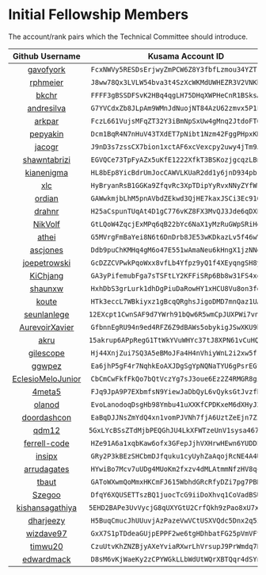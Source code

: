 # Initial Fellowship Members

The account/rank pairs which the Technical Committee should introduce.

| Github Username | Kusama Account ID | Rank |
| :---: | :---: | :---: |
| [gavofyork](https://github.com/gavofyork) | `FcxNWVy5RESDsErjwyZmPCW6Z8Y3fbfLzmou34YZTrbcraL` | 7 |
| [rphmeier](https://github.com/rphmeier)  | `J8ww78Qx3LVLW54bva3t4SzXcWKMdUWHEZR3V2VNKbmQgE8` | 6 |
| [bkchr](https://github.com/bkchr) | `FFFF3gBSSDFSvK2HBq4qgLH75DHqXWPHeCnR1BSksAMacBs` | 6 |
| [andresilva](https://github.com/andresilva) | `G7YVCdxZb8JLpAm9WMnJdNuojNT84AzU62zmvx5P1FMNtg2` | 5 |
| [arkpar](https://github.com/arkpar) | `FczL661VujsMFqZT32Y3iBmNpSxUw4gMnq2JtdoFT6rJzr4` | 5 |
| [pepyakin](https://github.com/pepyakin)  | `Dcm1BqR4N7nHuV43TXdET7pNibt1Nzm42FggPHpxKRven53` | 5 |
| [jacogr](https://github.com/jacogr) | `J9nD3s7zssCX7bion1xctAF6xcVexcpy2uwy4jTm9JL8yuK` | 5 |
| [shawntabrizi](https://github.com/shawntabrizi) | `EGVQCe73TpFyAZx5uKfE1222XfkT3BSKozjgcqzLBnc5eYo` | 4 |
| [kianenigma](https://github.com/kianenigma) | `HL8bEp8YicBdrUmJocCAWVLKUaR2dd1y6jnD934pbre3un1` | 4 |
| [xlc](https://github.com/xlc) | `HyBryanRsB1GGKa9ZfqvRc3XpTDipYyRvxNNyZYfWFcenhd` | 4 |
| [ordian](https://github.com/ordian) | `GAWwkmjbLhM5pnAVbdZEkwd3QjHE7kaxJSCi3Ec91Q3QSDW` | 3 |
| [drahnr](https://github.com/drahnr) | `H25aCspunTUqAt4D1gC776vKZ8FX3MvQJ3Jde6qDXPQaFxk` | 3 |
| [NikVolf](https://github.com/NikVolf) | `GtLQoW4ZqcjExMPq6qB22bYc6NaX1yMzRuGWpSRiHqnzRb9` | 3 |
| [athei](https://github.com/athei) | `G5MVrgFmBaYei8N6t6DnDrb8JE53wKDkazLv5f46wVpi14y` | 3 |
| [ascjones](https://github.com/ascjones) | `Ddb9puChKMHq4gM6o47E551wAmaNeu6kHngX1jzNNqAw782` | 2 |
| [joepetrowski](https://github.com/joepetrowski) | `GcDZZCVPwkPqoWxx8vfLb4Yfpz9yQ1f4XEyqngSH8ygsL9p` | 2 |
| [KiChjang](https://github.com/KiChjang) | `GA3yPifemubFga7sTSFtLY2KFFiSRp6Bb8w31FS4xqgAvCz` | 2 |
| [shaunxw](https://github.com/shaunxw) | `HxhDbS3grLurk1dhDgPiuDaRowHY1xHCU8Vu8on3fdg85tx` | 2 |
| [koute](https://github.com/koute) | `HTk3eccL7WBkiyxz1gBcqQRghsJigoDMD7mnQaz1UAbMpQV` | 2 |
| [seunlanlege](https://github.com/seunlanlege) | `12EXcpt1CwnSAF9d7YWrh91bQw6R5wmCpJUXPWi7vn2CZFpJ` | 2 |
| [AurevoirXavier](https://github.com/AurevoirXavier) | `GfbnnEgRU94n9ed4RFZ6Z9dBAWs5obykigJSwXKU9hsT2uU` | 1 |
| [akru](https://github.com/akru) | `15akrup6APpRegG1TtWkYVuWHYc37tJ8XPN61vCuHQUi65Mx` | 1 |
| [gilescope](https://github.com/gilescope) | `Hj44XnjZui7SQ3A5eBMoJFa4H4nVhiyWnL2i2xw5f1YqzRX` | 1 |
| [ggwpez](https://github.com/ggwpez) | `Ea6jhP5gF4r7NqhkEoAXJDgSgYpNQNaTYU6gPsrEGfctaKR` | 1 |
| [EclesioMeloJunior](https://github.com/EclesioMeloJunior) | `CbCmCwFkfFkQo7bQtVczYg7sJ3oue6Ez2Z4RMGR8gi8deRk` | 1 |
| [4meta5](https://github.com/4meta5) | `FJq9JpA9P7EXbmfsN9YiewJaDbQyL6vQyksGtJvzfbn6zf8` | 1 |
| [olanod](https://github.com/olanod) | `EvoLanodoqDsgHb98Ymbu41uXXKfCPDKxeM6dXHyJ2JoVus` | 1 |
| [doordashcon](https://github.com/doordashcon) | `EaBqDJJNsZmYdQ4xn1vomPJVNh7fjA6UztZeEjn7ZzdeT7V` | 1 |
| [qdm12](https://github.com/qdm12) | `5GxLYcBSsZTdMjbPEQGhJU4LkXFWTzeUnV1sysa467hSkEa8` | 1 |
| [ferrell-code](https://github.com/ferrell-code) | `HZe91A6a1xqbKaw6ofx3GFepJjhVXHrwHEwn6YUDDFphpX9` | 1 |
| [insipx](https://github.com/insipx) | `GRy2P3kBEzSHCbmDJfquku1cyUyhZaAqojRcNE4A4U3MnLd` | 1 |
| [arrudagates](https://github.com/arrudagates) | `HYwiBo7Mcv7uUDg4MUoKm2fxzv4dMLAtmmNfzHV8qcQJpAE` | 1 |
| [tbaut](https://github.com/tbaut) | `GAToWXwmQoMmxHKCmFJ615WbhdGRcRfyDZi7pg7PBRpQuNY` | 1 |
| [Szegoo](https://github.com/Szegoo) | `DfqY6XQUSETTszBQ1juocTcG9iiDoXhvq1CoVadBSUqTGJS` | 1 |
| [kishansagathiya](https://github.com/kishansagathiya) | `5EHD2BAPe3UvVycjG8qUXYGtU2CrfQkh9zPao8xU7x2iPPtH` | 1 |
| [dharjeezy](https://github.com/dharjeezy) | `H5BuqCmucJhUUuvjAzPazeVwVCtUSXVQdc5Dnx2q5zD7rVn` | 1 |
| [wizdave97](https://github.com/wizdave97) | `GxX7S1pTDdeaGUjpEPPF2we6tgHDhbatFG25pVmVFtGHLH6` | 1 |
| [timwu20](https://github.com/timwu20) | `CzuUtvKhZNZBjyAXeYviaRXwrLhVrsupJ9PrWmdq7BJTjGR` | 1 |
| [edwardmack](https://github.com/edwardmack) | `D8sM6vKjWaeKy2zCPYWGkLLbWdUtWQrXBTQqr4dSYnVQo21` | 1 |